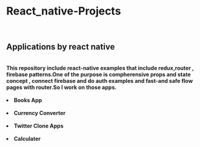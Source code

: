 # React_native-Projects
<br>
<h2 style="align:center">Applications by react native</h2>
<br>
<b>
  This repository include react-native examples that include redux,router , firebase patterns.One of the purpose is compherensive props and state concept , connect firebase and do auth examples and fast-and safe flow pages with router.So I work on those apps.
</b>
<br>
<br>

<li><b>Books App</b></li>
<br>
<li><b>Currency Converter</b></li>
<br>
<li><b>Twitter Clone Apps</b></li>
<br>
<li><b>Calculater</b></li>
